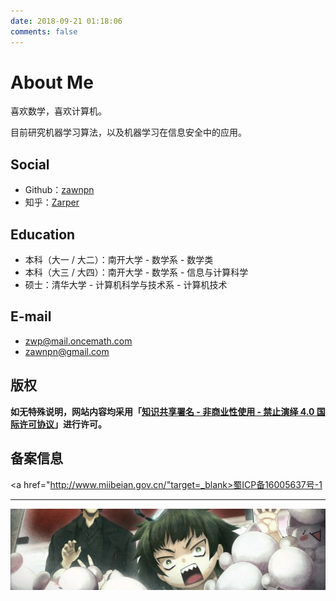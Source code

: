 ```yaml
---
date: 2018-09-21 01:18:06
comments: false
---
```


# About Me

喜欢数学，喜欢计算机。

目前研究机器学习算法，以及机器学习在信息安全中的应用。

## Social

 - Github：[zawnpn](https://github.com/zawnpn)
 - 知乎：[Zarper](https://www.zhihu.com/people/zhangwanpeng)

## Education

 - 本科（大一 / 大二）：南开大学 - 数学系 - 数学类
 - 本科（大三 / 大四）：南开大学 - 数学系 - 信息与计算科学
 - 硕士：清华大学 - 计算机科学与技术系 - 计算机技术

## E-mail

 - zwp@mail.oncemath.com
 - zawnpn@gmail.com

## 版权

**如无特殊说明，网站内容均采用「<a rel="license" target=blank href="https://creativecommons.org/licenses/by-nc-nd/4.0/deed.zh">知识共享署名 - 非商业性使用 - 禁止演绎 4.0 国际许可协议</a>」进行许可。**

## 备案信息

<a href="http://www.miibeian.gov.cn/"target=_blank>蜀ICP备16005637号-1</a>

----

![](/images/about/maho-bar.jpg)